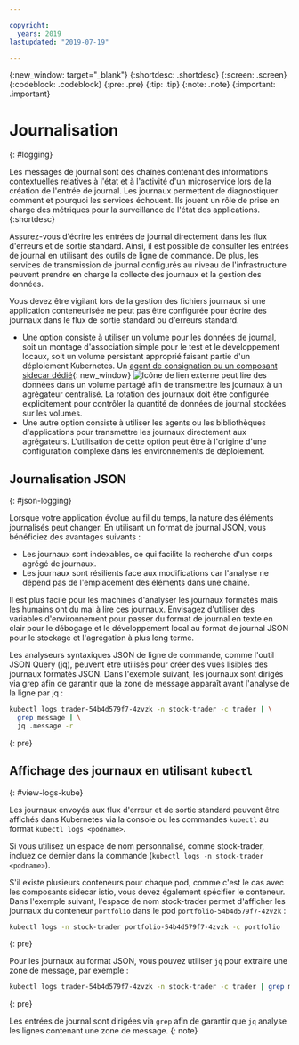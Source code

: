```yaml
---

copyright:
  years: 2019
lastupdated: "2019-07-19"

---
```


{:new_window: target="_blank"}
{:shortdesc: .shortdesc}
{:screen: .screen}
{:codeblock: .codeblock}
{:pre: .pre}
{:tip: .tip}
{:note: .note}
{:important: .important}

# Journalisation
{: #logging}

Les messages de journal sont des chaînes contenant des informations contextuelles relatives à l'état et à l'activité d'un microservice lors de la création de l'entrée de journal. Les journaux permettent de diagnostiquer comment et pourquoi les services échouent. Ils jouent un rôle de prise en charge des métriques pour la surveillance de l'état des applications.
{:shortdesc}

Assurez-vous d'écrire les entrées de journal directement dans les flux d'erreurs et de sortie standard. Ainsi, il est possible de consulter les entrées de journal en utilisant des outils de ligne de commande. De plus, les services de transmission de journal configurés au niveau de l'infrastructure peuvent prendre en charge la collecte des journaux et la gestion des données.

Vous devez être vigilant lors de la gestion des fichiers journaux si une application conteneurisée ne peut pas être configurée pour écrire des journaux dans le flux de sortie standard ou d'erreurs standard.

* Une option consiste à utiliser un volume pour les données de journal, soit un montage d'association simple pour le test et le développement locaux, soit un volume persistant approprié faisant partie d'un déploiement Kubernetes. Un [agent de consignation ou un composant sidecar dédié](https://kubernetes.io/docs/concepts/cluster-administration/logging/#sidecar-container-with-a-logging-agent){: new_window} ![Icône de lien externe](../icons/launch-glyph.svg "Icône de lien externe") peut lire des données dans un volume partagé afin de transmettre les journaux à un agrégateur centralisé. La rotation des journaux doit être configurée explicitement pour contrôler la quantité de données de journal stockées sur les volumes.
* Une autre option consiste à utiliser les agents ou les bibliothèques d'applications pour transmettre les journaux directement aux agrégateurs. L'utilisation de cette option peut être à l'origine d'une configuration complexe dans les environnements de déploiement.

## Journalisation JSON
{: #json-logging}

Lorsque votre application évolue au fil du temps, la nature des éléments journalisés peut changer. En utilisant un format de journal JSON, vous bénéficiez des avantages suivants :

* Les journaux sont indexables, ce qui facilite la recherche d'un corps agrégé de journaux.
* Les journaux sont résilients face aux modifications car l'analyse ne dépend pas de l'emplacement des éléments dans une chaîne.

Il est plus facile pour les machines d'analyser les journaux formatés mais les humains ont du mal à lire ces journaux. Envisagez d'utiliser des variables d'environnement pour passer du format de journal en texte en clair pour le débogage et le développement local au format de journal JSON pour le stockage et l'agrégation à plus long terme.

Les analyseurs syntaxiques JSON de ligne de commande, comme l'outil JSON Query (jq), peuvent être utilisés pour créer des vues lisibles des journaux formatés JSON. Dans l'exemple suivant, les journaux sont dirigés via grep afin de garantir que la zone de message apparaît avant l'analyse de la ligne par jq :

```bash
kubectl logs trader-54b4d579f7-4zvzk -n stock-trader -c trader | \
  grep message | \
  jq .message -r
```
{: pre}

## Affichage des journaux en utilisant `kubectl`
{: #view-logs-kube}

Les journaux envoyés aux flux d'erreur et de sortie standard peuvent être affichés dans Kubernetes via la console ou les commandes `kubectl` au format `kubectl logs <podname>`.

Si vous utilisez un espace de nom personnalisé, comme stock-trader, incluez ce dernier dans la commande (`kubectl logs -n stock-trader <podname>`).

S'il existe plusieurs conteneurs pour chaque pod, comme c'est le cas avec les composants sidecar istio, vous devez également spécifier le conteneur. Dans l'exemple suivant, l'espace de nom stock-trader permet d'afficher les journaux du conteneur `portfolio` dans le pod `portfolio-54b4d579f7-4zvzk` :

```bash
kubectl logs -n stock-trader portfolio-54b4d579f7-4zvzk -c portfolio
```
{: pre}

Pour les journaux au format JSON, vous pouvez utiliser `jq` pour extraire une zone de message, par exemple :

```bash
kubectl logs trader-54b4d579f7-4zvzk -n stock-trader -c trader | grep message | jq .message -r
```
{: pre}

Les entrées de journal sont dirigées via `grep` afin de garantir que `jq` analyse les lignes contenant une zone de message.
{: note}
